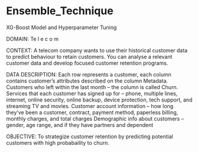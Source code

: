 # Ensemble_Technique
XG-Boost Model and Hyperparameter Tuning

DOMAIN: Te l e c o m

CONTEXT: A  telecom  company  wants  to  use  their  historical  customer  data  to  predict  behaviour  to  retain  customers.  You  can  analyse a relevant customer data and develop focused customer retention programs.

DATA  DESCRIPTION: Each  row  represents  a  customer,  each  column  contains  customer’s  attributes  described  on  the  column  Metadata. 
Customers who left within the last month – the column is called Churn.
Services that each customer has signed up for – phone, multiple lines, internet, online security, online backup, device protection, tech support, and streaming TV and movies.
Customer account information – how long they’ve been a customer, contract, payment method, paperless billing, monthly charges, and total charges
Demographic info about customers – gender, age range, and if they have partners and dependent

OBJECTIVE: To strategize customer retention by predicting potential customers with high probabaility to churn.
